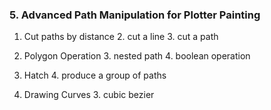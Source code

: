 ### 5. Advanced Path Manipulation for Plotter Painting

1. Cut paths by distance
   2. cut a line 
   3. cut a path 

2. Polygon Operation
   3. nested path
   4. boolean operation 
3. Hatch
   4. produce a group of paths
2. Drawing Curves
   3. cubic bezier


